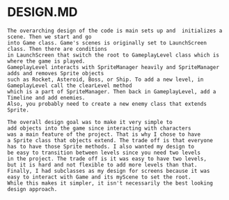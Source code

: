 # DESIGN.MD

	The overarching design of the code is main sets up and	initializes a scene. Then we start and go 
	into Game class. Game's scenes is originally set to LaunchScreen class. Then there are conditions 
	in LaunchScreen that switch the root to GameplayLevel class which is where the game is played. 
	GameplayLevel interacts with SpriteManager heavily and SpriteManager adds and removes Sprite objects 
	such as Rocket, Asteroid, Boss, or Ship. To add a new level, in GameplayLevel call the clearLevel method 
	which is a part of SpriteManager. Then back in GameplayLevel, add a Timeline and add enemies. 
	Also, you probably need to create a new enemy class that extends Sprite.
	
	The overall design goal was to make it very simple to
	add objects into the game since interacting with characters
	was a main feature of the project. That is why I chose to have
	a Sprite class that objects extend. The trade off is that everyone 
	has to have those Sprite methods. I also wanted my design to 
	be easy to transition between levels since you need two levels
	in the project. The trade off is it was easy to have two levels,
	but it is hard and not flexible to add more levels than that.
	Finally, I had subclasses as my design for screens because it was
	easy to interact with Game and its myScene to set the root. 
	While this makes it simpler, it isn't necessarily the best looking
	design approach. 

